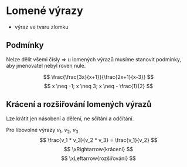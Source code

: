 # Lomené výrazy
- výraz ve tvaru zlomku
## Podmínky
Nelze dělit všemi čísly => u lomených výrazů musíme stanovit podmínky, aby jmenovatel nebyl roven nule.

$$
\frac{\frac{3x}{x+1}}{\frac{2x+1}{x-3}}
$$
$$
x \neq -1; x \neq 3; x \neq - \frac{1}{2}
$$
## Krácení a rozšiřování lomených výrazů
Lze krátit jen násobení a dělení, ne sčítání a odčítání.

Pro libovolné výrazy $v_1$, $v_2$, $v_3$
$$
\frac{v_1 * v_3}{v_2 * v_3} = \frac{v_1}{v_2}
$$
$$
\xRightarrow{krácení}
$$
$$
\xLeftarrow{rozšiřování}
$$
